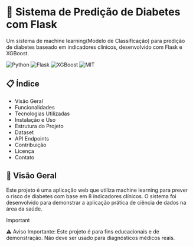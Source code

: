 # 🏥 Sistema de Predição de Diabetes com Flask

Um sistema de machine learning(Modelo de Classificação) para predição de diabetes baseado em indicadores clínicos, desenvolvido com Flask e XGBoost.

![Python](https://img.shields.io/badge/Python-3.12.4-blue)
![Flask](https://img.shields.io/badge/Flask->=3.1.2-green)
![XGBoost](https://img.shields.io/badge/XGBoost->=3.0.-orange)
![MIT](https://img.shields.io/badge/License-MIT-yellow)

## 📋 Índice

* Visão Geral
* Funcionalidades
* Tecnologias Utilizadas
* Instalação e Uso
* Estrutura do Projeto
* Dataset
* API Endpoints
* Contribuição
* Licença
* Contato

## 🌟 Visão Geral

Este projeto é uma aplicação web que utiliza machine learning para prever o risco de diabetes com base em 8 indicadores clínicos. O sistema foi desenvolvido para demonstrar a aplicação prática de ciência de dados na área da saúde.

> [!IMPORTANT]
> ⚠️ Aviso Importante: Este projeto é para fins educacionais e de demonstração. Não deve ser usado para diagnósticos médicos reais.
